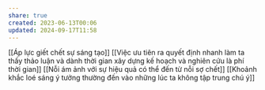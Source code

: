 ```yaml
---
share: true
created: 2023-06-13T00:06
updated: 2024-09-17T11:58
---
```

[[Áp lực giết chết sự sáng tạo]]
[[Việc ưu tiên ra quyết định nhanh làm ta thấy thảo luận và dành thời gian xây dựng kế hoạch và nghiên cứu là phí thời gian]]
[[Nỗi ám ảnh với sự hiệu quả có thể đến từ nỗi sợ chết]]
[[Khoảnh khắc loé sáng ý tưởng thường đến vào những lúc ta không tập trung chú ý]]